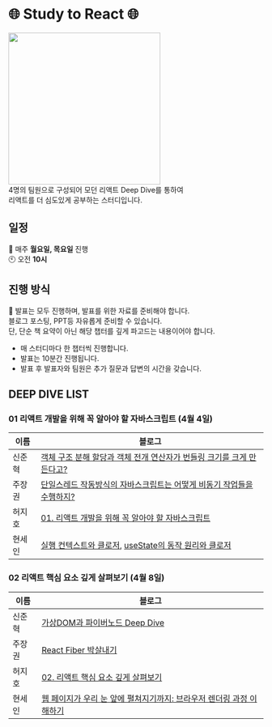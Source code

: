 # 🌐 Study to React 🌐
<img src="https://github.com/99sStudy/React-Deep-Dive/assets/104545906/ff2029a4-5831-4138-bc88-0cc34c1f64d9" widtt="100" height="300" />
</br>
4명의 팀원으로 구성되어 모던 리액트 Deep Dive를 통하여 </br>
리액트를 더 심도있게 공부하는 스터디입니다. </br>


## 일정
📅 매주 **월요일, 목요일** 진행 </br>
🕙 오전 **10시**</br>

## 진행 방식
📢 발표는 모두 진행하며, 발표를 위한 자료를 준비해야 합니다. </br>
블로그 포스팅, PPT등 자유롭게 준비할 수 있습니다.</br>
단, 단순 책 요약이 아닌 해당 챕터를 깊게 파고드는 내용이어야 합니다.
</br>
- 매 스터디마다 한 챕터씩 진행합니다. 
- 발표는 10분간 진행됩니다.
- 발표 후 발표자와 팀원은 추가 질문과 답변의 시간을 갖습니다.

## DEEP DIVE LIST 

### 01 리액트 개발을 위해 꼭 알아야 할 자바스크립트 (4월 4일)
| 이름 | 블로그 |
| --- | --- |
| 신준혁 |[객체 구조 분해 할당과 객체 전개 연산자가 번들링 크기를 크게 만든다고?](https://ydoag2003.tistory.com/464) |
| 주장권 |[단일스레드 작동방식의 자바스크립트는 어떻게 비동기 작업들을 수행하지?](https://velog.io/@tlsakch510/%EC%9D%B4%EB%B2%A4%ED%8A%B8-%EB%A3%A8%ED%94%84)  |
| 허지호 | [01. 리액트 개발을 위해 꼭 알아야 할 자바스크립트](https://nyove.tistory.com/80) |
| 현세인 |[실행 컨텍스트와 클로저](https://hyunlog.notion.site/JavaScript-Execution-Context-ef6a11ae1ff14fa8b1a7538bebc71650?pvs=4), [useState의 동작 원리와 클로저](https://hyunlog.notion.site/JavaScript-useState-f2ec638d23f44c70a7a47088b1ca2ced?pvs=4) |

### 02 리액트 핵심 요소 깊게 살펴보기 (4월 8일) 
| 이름 | 블로그 |
| --- | --- |
| 신준혁 |[가상DOM과 파이버노드 Deep Dive](https://ydoag2003.tistory.com/465)|
| 주장권 |[React Fiber 박살내기](https://velog.io/@tlsakch510/React-%EB%A0%8C%EB%8D%94%EB%A7%81) |
| 허지호 |[02. 리액트 핵심 요소 깊게 살펴보기](https://nyove.tistory.com/83) |
| 현세인 | [웹 페이지가 우리 눈 앞에 펼쳐지기까지: 브라우저 렌더링 과정 이해하기](https://www.notion.so/hyunlog/418095a3d623427c95769cb14e3ea609?pvs=4) |

